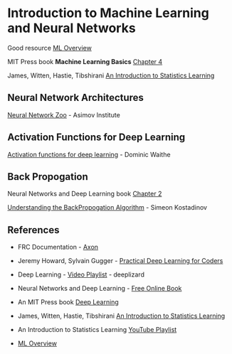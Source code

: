 # Introduction to Machine Learning and Neural Networks

 
Good resource [ML Overview](https://ml-cheatsheet.readthedocs.io/en/latest/nn_concepts.html)



MIT Press book **Machine Learning Basics** [Chapter 4](https://www.deeplearningbook.org/contents/ml.html)

James, Witten, Hastie, Tibshirani [An Introduction to Statistics Learning](https://www.statlearning.com)



## Neural Network Architectures 

[Neural Network Zoo](https://www.asimovinstitute.org/neural-network-zoo/) - Asimov Institute

## Activation Functions for Deep Learning
[Activation functions for deep learning](https://dwaithe.github.io/blog_20170508.html) - Dominic Waithe

## Back Propogation
Neural Networks and Deep Learning book [Chapter 2](http://neuralnetworksanddeeplearning.com/chap2.html)

[Understanding the BackPropogation Algorithm](https://towardsdatascience.com/understanding-backpropagation-algorithm-7bb3aa2f95fd) - Simeon Kostadinov


## References
- FRC Documentation - [Axon](https://docs.wpilib.org/en/stable/docs/software/wpilib-tools/axon/introduction.html)

- Jeremy Howard, Sylvain Gugger - [Practical Deep Learning for Coders](https://course.fast.ai/)

- Deep Learning - [Video Playlist](https://www.youtube.com/playlist?list=PLZbbT5o_s2xq7LwI2y8_QtvuXZedL6tQU) - deeplizard

- Neural Networks and Deep Learning - [Free Online Book](http://neuralnetworksanddeeplearning.com/index.html)

- An MIT Press book [Deep Learning](https://www.deeplearningbook.org/)

- James, Witten, Hastie, Tibshirani [An Introduction to Statistics Learning](https://www.statlearning.com)

- An Introduction to Statistics Learning [YouTube Playlist](https://www.youtube.com/playlist?list=PLOg0ngHtcqbPTlZzRHA2ocQZqB1D_qZ5V)

- [ML Overview](https://ml-cheatsheet.readthedocs.io/en/latest/nn_concepts.html)
